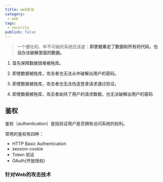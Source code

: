 ```yaml
---
title: web安全
category:
 - web
tags:
 - security
publish: false
---
```


> 一个健壮的、牢不可破的系统应该是：**即使被拿走了数据和所有的代码，也没办法破解里面的数据。**

1. 首先保障数据很难被拖库。

2. 即使数据被拖库，攻击者也无法从中破解出用户的密码。

3. 即使数据被拖库，攻击者也无法伪造登录请求通过验证。

4. 即使数据被拖库，攻击者劫持了用户的请求数据，也无法破解出用户的密码

## 鉴权

鉴权（authentication）是指验证用户是否拥有访问系统的权利。 

常用的鉴权有四种：

- HTTP Basic Authentication
- session-cookie
- Token 验证
- OAuth(开放授权)

### 针对Web的攻击技术

